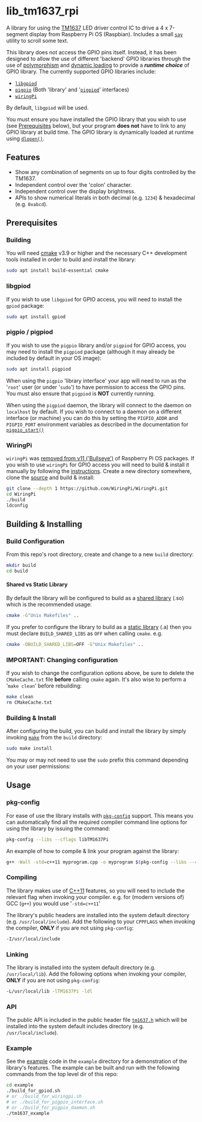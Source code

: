 # lib_tm1637_rpi
A library for using the [TM1637](https://datasheetspdf.com/pdf-file/788613/TitanMicro/TM1637/1)
LED driver control IC to drive a 4 x 7-segment display from Raspberry Pi OS (Raspbian). Includes a small [`say`](./say/) utility to scroll some text.

This library does not access the GPIO pins itself. Instead, it has been designed to allow the use of
different 'backend' GPIO libraries through the use of
[polymorphism](https://en.wikipedia.org/wiki/Polymorphism_(computer_science)) and
[dynamic loading](https://en.wikipedia.org/wiki/Dynamic_loading)
to provide a ***runtime choice*** of GPIO library.
The currently supported GPIO libraries include:

* [`libgpiod`](https://git.kernel.org/pub/scm/libs/libgpiod/libgpiod.git/)
* [`pigpio`](https://abyz.me.uk/rpi/pigpio/) (Both 'library' and '[`pigpiod`](https://abyz.me.uk/rpi/pigpio/pigpiod.html)' interfaces)
* [`wiringPi`](https://github.com/WiringPi/WiringPi)

By default, `libgpiod` will be used.

You must ensure you have installed the GPIO library that you wish to use
(see [Prerequisites](#prerequisites) below), but your program **does not** have to link
to any GPIO library at build time. The GPIO library is dynamically loaded at runtime using
[`dlopen()`](https://tldp.org/HOWTO/Program-Library-HOWTO/dl-libraries.html).

## Features

* Show any combination of segments on up to four digits controlled by the TM1637.
* Independent control over the 'colon' character.
* Independent control over the display brightness.
* APIs to show numerical literals in both decimal (e.g. `1234`) & hexadecimal (e.g. `0xabcd`).

## Prerequisites

### Building

You will need [cmake](https://cmake.org/) v3.9 or higher and the necessary C++ development tools
installed in order to build and install the library:

```sh
sudo apt install build-essential cmake
```

### libgpiod

If you wish to use `libgpiod` for GPIO access, you will need to install the `gpiod` package:

```sh
sudo apt install gpiod
```

### pigpio / pigpiod

If you wish to use the `pigpio` library and/or `pigpiod` for GPIO access, you may need to install the `pigpiod` package
(although it may already be included by default in your OS image):

```sh
sudo apt install pigpiod
```

When using the `pigpio` 'library interface' your app will need to run as the '`root`' user (or under '`sudo`')
to have permission to access the GPIO pins. You must also ensure that `pigpiod` is **NOT** currently running.

When using the `pigpiod` daemon, the library will connect to the daemon on `localhost` by default.
If you wish to connect to a daemon on a different interface (or machine) you can do this by setting
the `PIGPIO_ADDR` and `PIGPIO_PORT` environment variables as described in the documentation for
[`pigpio_start()`](https://abyz.me.uk/rpi/pigpio/pdif2.html#pigpio_start) 

### WiringPi

`wiringPi` was [removed from v11 ('Bullseye')](https://github.com/RPi-Distro/repo/issues/214#issuecomment-1016542851) of Raspberry Pi OS packages. If you wish to use `wiringPi` for GPIO access you will need to build & install it manually by following the
[instructions](https://github.com/WiringPi/WiringPi/blob/master/INSTALL). 
Create a new directory somewhere, clone the
[source](https://github.com/WiringPi/WiringPi.git) and build & install:

```sh
git clone --depth 1 https://github.com/WiringPi/WiringPi.git
cd WiringPi
./build
ldconfig
```

## Building & Installing

### Build Configuration

From this repo's root directory, create and change to a new `build` directory:

```sh
mkdir build
cd build
```

#### Shared vs Static Library

By default the library will be configured to build as a [shared library](https://en.wikipedia.org//wiki/Library_(computing)#Shared_libraries) (.so) which is the recommended usage:

```sh
cmake -G"Unix Makefiles" ..
```

If you prefer to configure the library to build as a [static library](https://en.wikipedia.org/wiki/Static_library) (.a) then you must declare `BUILD_SHARED_LIBS` as `OFF` when calling `cmake`. e.g.

```sh
cmake -DBUILD_SHARED_LIBS=OFF -G"Unix Makefiles" ..
```

### **IMPORTANT**: Changing configuration

If you wish to change the configuration options above, be sure to delete the `CMakeCache.txt` file **before** calling `cmake` again. It's also wise to perform a '`make clean`' before rebuilding:

```sh
make clean
rm CMakeCache.txt
```

### Building & Install

After configuring the build, you can build and install the library by simply invoking
[`make`](https://www.gnu.org/software/make/) from the `build` directory:

```sh
sudo make install
```

You may or may not need to use the `sudo` prefix this command depending on your user permissions:

## Usage

### pkg-config

For ease of use the library installs with [`pkg-config`](https://www.freedesktop.org/wiki/Software/pkg-config/) support.
This means you can automatically find all the required compiler command line options for using the library by issuing the command:

```sh
pkg-config --libs --cflags libTM1637Pi
```

An example of how to compile & link your program against the library:

```sh
g++ -Wall -std=c++11 myprogram.cpp -o myprogram $(pkg-config --libs --cflags libTM1637Pi)
```

### Compiling

The library makes use of [C++11](https://en.cppreference.com/w/cpp/11) features, so you will need to include
the relevant flag when invoking your compiler. e.g. for (modern versions of) GCC (`g++`) you would use '`-std=c++11`'

The library's public headers are installed into the system default directory (e.g. `/usr/local/include`).
Add the following to your `CPPFLAGS` when invoking the compiler, **ONLY** if you are not using `pkg-config`:

```sh
-I/usr/local/include
```

### Linking

The library is installed into the system default directory (e.g. `/usr/local/lib`).
Add the following options when invoking your compiler, **ONLY** if you are not using `pkg-config`:

```sh
-L/usr/local/lib -lTM1637Pi -ldl
```

### API

The public API is included in the public header file [`tm1637.h`](./inc/tm1637.h)
which will be installed into the system default includes directory (e.g. `/usr/local/include`).

### Example

See the [example](./example/tm1637_example.cpp) code in the `example` directory for a demonstration of the library's features. The example can be built and run with the following commands from the top level dir of this repo:

```sh
cd example
./build_for_gpiod.sh
# or ./build_for_wiringpi.sh 
# or ./build_for_pigpio_interface.sh 
# or ./build_for_pigpio_daemon.sh 
./tm1637_example 
```
